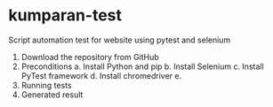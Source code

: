 # kumparan-test

Script automation test for website using pytest and selenium 

1. Download the repository from GitHub 
2. Preconditions
   a. Install Python and pip
   b. Install Selenium
   c. Install PyTest framework
   d. Install chromedriver
   e. 
4. Running tests
5. Generated result

